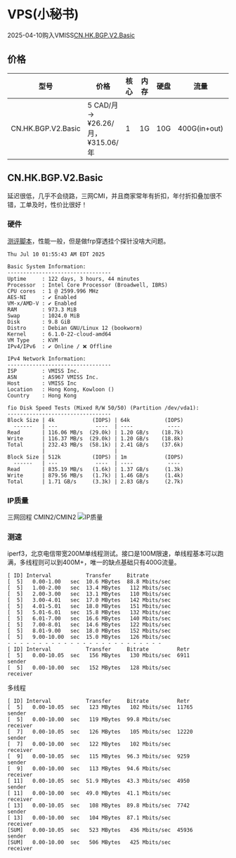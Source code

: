 # VPS(小秘书)
2025-04-10购入VMISS[CN.HK.BGP.V2.Basic](https://app.vmiss.com/aff.php?aff=2919)
## 价格
| 型号                     | 价格                             | 核心 | 内存 | 硬盘  | 流量         | 带宽 |
|------------------------|--------------------------------|----|----|-----|------------|----|
| CN.HK.BGP.V2.Basic | 5 CAD/月 -> ¥26.26/月，¥315.06/年 | 1  | 1G  | 10G | 400G(in+out) | 100M |


## CN.HK.BGP.V2.Basic
延迟很低，几乎不会绕路，三网CMI，并且商家常年有折扣，年付折扣叠加很不错，工单及时，性价比很好！
### 硬件
[测评脚本](https://github.com/masonr/yet-another-bench-script)，性能一般，但是做frp穿透挂个探针没啥大问题。
```shell:no-line-numbers
Thu Jul 10 01:55:43 AM EDT 2025

Basic System Information:
---------------------------------
Uptime     : 122 days, 3 hours, 44 minutes
Processor  : Intel Core Processor (Broadwell, IBRS)
CPU cores  : 1 @ 2599.996 MHz
AES-NI     : ✔ Enabled
VM-x/AMD-V : ✔ Enabled
RAM        : 973.3 MiB
Swap       : 1024.0 MiB
Disk       : 9.8 GiB
Distro     : Debian GNU/Linux 12 (bookworm)
Kernel     : 6.1.0-22-cloud-amd64
VM Type    : KVM
IPv4/IPv6  : ✔ Online / ❌ Offline

IPv4 Network Information:
---------------------------------
ISP        : VMISS Inc.
ASN        : AS967 VMISS Inc.
Host       : VMISS Inc
Location   : Hong Kong, Kowloon ()
Country    : Hong Kong

fio Disk Speed Tests (Mixed R/W 50/50) (Partition /dev/vda1):
---------------------------------
Block Size | 4k            (IOPS) | 64k           (IOPS)
  ------   | ---            ----  | ----           ----
Read       | 116.06 MB/s  (29.0k) | 1.20 GB/s    (18.7k)
Write      | 116.37 MB/s  (29.0k) | 1.20 GB/s    (18.8k)
Total      | 232.43 MB/s  (58.1k) | 2.41 GB/s    (37.6k)
           |                      |
Block Size | 512k          (IOPS) | 1m            (IOPS)
  ------   | ---            ----  | ----           ----
Read       | 835.19 MB/s   (1.6k) | 1.37 GB/s     (1.3k)
Write      | 879.56 MB/s   (1.7k) | 1.46 GB/s     (1.4k)
Total      | 1.71 GB/s     (3.3k) | 2.83 GB/s     (2.7k)
```
### IP质量
三网回程 CMIN2/CMIN2
![IP质量](https://Report.Check.Place/ip/3VZSSBNAR.svg)

### 测速
iperf3，北京电信带宽200M单线程测试。接口是100M限速，单线程基本可以跑满，多线程则可以到400M+，唯一的缺点基础只有400G流量。
```shell:no-line-numbers
[ ID] Interval           Transfer     Bitrate
[  5]   0.00-1.00   sec  10.6 MBytes  88.8 Mbits/sec
[  5]   1.00-2.00   sec  13.4 MBytes   112 Mbits/sec
[  5]   2.00-3.00   sec  13.1 MBytes   110 Mbits/sec
[  5]   3.00-4.01   sec  17.0 MBytes   142 Mbits/sec
[  5]   4.01-5.01   sec  18.0 MBytes   151 Mbits/sec
[  5]   5.01-6.01   sec  15.8 MBytes   132 Mbits/sec
[  5]   6.01-7.00   sec  16.6 MBytes   140 Mbits/sec
[  5]   7.00-8.01   sec  14.6 MBytes   122 Mbits/sec
[  5]   8.01-9.00   sec  18.0 MBytes   152 Mbits/sec
[  5]   9.00-10.00  sec  15.0 MBytes   126 Mbits/sec
- - - - - - - - - - - - - - - - - - - - - - - - -
[ ID] Interval           Transfer     Bitrate         Retr
[  5]   0.00-10.05  sec   156 MBytes   130 Mbits/sec  6911            sender
[  5]   0.00-10.00  sec   152 MBytes   128 Mbits/sec                  receiver
```
多线程
```shell:no-line-numbers
[ ID] Interval           Transfer     Bitrate         Retr
[  5]   0.00-10.05  sec   123 MBytes   102 Mbits/sec  11765            sender
[  5]   0.00-10.00  sec   119 MBytes  99.8 Mbits/sec                  receiver
[  7]   0.00-10.05  sec   126 MBytes   105 Mbits/sec  12220            sender
[  7]   0.00-10.00  sec   122 MBytes   102 Mbits/sec                  receiver
[  9]   0.00-10.05  sec   115 MBytes  96.3 Mbits/sec  9259            sender
[  9]   0.00-10.00  sec   113 MBytes  94.6 Mbits/sec                  receiver
[ 11]   0.00-10.05  sec  51.9 MBytes  43.3 Mbits/sec  4950            sender
[ 11]   0.00-10.00  sec  49.0 MBytes  41.1 Mbits/sec                  receiver
[ 13]   0.00-10.05  sec   108 MBytes  89.8 Mbits/sec  7742            sender
[ 13]   0.00-10.00  sec   104 MBytes  87.1 Mbits/sec                  receiver
[SUM]   0.00-10.05  sec   523 MBytes   436 Mbits/sec  45936             sender
[SUM]   0.00-10.00  sec   506 MBytes   425 Mbits/sec                  receiver
```